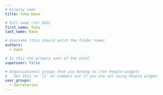```yaml
---
# Display name
title: Yuka Kano

# Full name (for SEO)
first_name: Yuka
last_name: Kano

# Username (this should match the folder name)
authors:
  - kano

# Is this the primary user of the site?
superuser: false

# Organizational groups that you belong to (for People widget)
#   Set this to `[]` or comment out if you are not using People widget.
user_groups:
  - Secretaries
---
```

